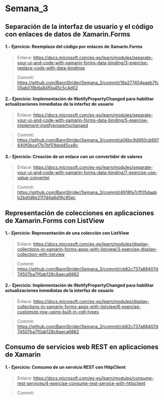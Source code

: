 # Semana_3

## Separación de la interfaz de usuario y el código con enlaces de datos de Xamarin.Forms

#### **1.- Ejercicio: Reemplazo del código por enlaces de Xamarin.Forms**

> Enlace: https://docs.microsoft.com/es-es/learn/modules/separate-your-ui-and-code-with-xamarin-forms-data-binding/3-exercise-replace-code-with-data-bindings

> Commit: https://github.com/BannStrider/Semana_3/commit/19a277454eaeb7fc05ab019b6a84f0a45c5c4d02

#### **2.- Ejercicio: Implementación de INotifyPropertyChanged para habilitar actualizaciones inmediatas de la interfaz de usuario**

> Enlace: https://docs.microsoft.com/es-es/learn/modules/separate-your-ui-and-code-with-xamarin-forms-data-binding/5-exercise-implement-inotifypropertychanged

> Commit: https://github.com/BannStrider/Semana_3/commit/a06bc9d950cb997640f0bce17b7bf51bbd45ce8c

#### **3.- Ejercicio: Creación de un enlace con un convertidor de valores**

> Enlace: https://docs.microsoft.com/es-es/learn/modules/separate-your-ui-and-code-with-xamarin-forms-data-binding/7-exercise-use-value-converter

> Commit: https://github.com/BannStrider/Semana_3/commit/4918fa7cff05daabb2bd1d6e2117d4a6d16c95ec

## Representación de colecciones en aplicaciones de Xamarin.Forms con ListView

#### **1.- Ejercicio: Representación de una colección con ListView**

> Enlace: https://docs.microsoft.com/es-es/learn/modules/display-collections-in-xamarin-forms-apps-with-listview/3-exercise-display-collection-with-listview

> Commit: https://github.com/BannStrider/Semana_3/commit/cb82c737a88407d74507ba7f0ab128c6aeca6862

#### **2.- Ejercicio: Implementación de INotifyPropertyChanged para habilitar actualizaciones inmediatas de la interfaz de usuario**

> Enlace: https://docs.microsoft.com/es-es/learn/modules/display-collections-in-xamarin-forms-apps-with-listview/6-exercise-customize-row-using-built-in-cell-types

> Commit: https://github.com/BannStrider/Semana_3/commit/cb82c737a88407d74507ba7f0ab128c6aeca6862

## Consumo de servicios web REST en aplicaciones de Xamarin

#### **1.- Ejercicio: Consumo de un servicio REST con HttpClient**

> Enlace: https://docs.microsoft.com/es-es/learn/modules/consume-rest-services/4-exercise-consume-rest-service-with-httpclient

> Commit: 
